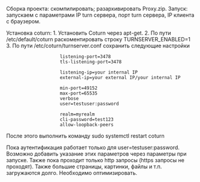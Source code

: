Сборка проекта: скомпилировать; разархивировать Proxy.zip.
Запуск: запускаем с параметрами IP turn сервера, порт turn сервера, IP клиента с браузером.

Установка coturn: 
    1. Установить Coturn через apt-get. 
    2. По пути /etc/default/coturn раскоментировать строку TURNSERVER_ENABLED=1
    3. По пути /etc/coturn/turnserver.conf сохранить следующие настройки
```
                    listening-port=3478
                    tls-listening-port=3478
                    
                    listening-ip=your internal IP
                    external-ip=your external IP/your internal IP
                    
                    min-port=49152
                    max-port=65535
                    verbose
                    user=testuser:password
                    
                    realm=myrealm
                    cli-password=test123
                    allow-loopback-peers
```
После этого выполнить команду sudo systemctl restart coturn

Пока аутентификация работает только для user=testuser:password. Возможно добавить указание этих параметров через параметры при запуске.
Также пока проходит только http запросы (https запросы не проходят). Также большие страницы, картинки, файлы и т.п. загружаются долго. Необходимо оптимизировать.

    
